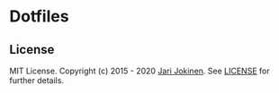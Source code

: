 # Dotfiles

## License

MIT License. Copyright (c) 2015 - 2020 [Jari Jokinen](https://jarijokinen.com).
See [LICENSE](https://github.com/jarijokinen/dotfiles/blob/master/LICENSE.txt)
for further details.
